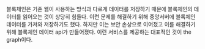 블록체인은 기존 웹이 사용하는 방식과 다르게 데이터를 저장하기 때문에 블록체인의 데이터를 읽어오는 것이 상당히 힘들다. 이런 문제를 해결하기 위해 중앙서버에 블록체인 데이터를 가져와 저장하기도 했다. 하지만 이는 보안 손상으로 이어졌고 이를 해결하기 위해 블록체인 데이터 api가 만들어졌다. 이런 서비스를 제공하는 대표적인 것이 the graph이다.